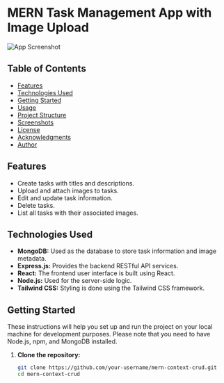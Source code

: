 # MERN Task Management App with Image Upload

![App Screenshot](./screenshot.png)

## Table of Contents
- [Features](#features)
- [Technologies Used](#technologies-used)
- [Getting Started](#getting-started)
- [Usage](#usage)
- [Project Structure](#project-structure)
- [Screenshots](#screenshots)
- [License](#license)
- [Acknowledgments](#acknowledgments)
- [Author](#author)

## Features

- Create tasks with titles and descriptions.
- Upload and attach images to tasks.
- Edit and update task information.
- Delete tasks.
- List all tasks with their associated images.

## Technologies Used

- **MongoDB:** Used as the database to store task information and image metadata.
- **Express.js:** Provides the backend RESTful API services.
- **React:** The frontend user interface is built using React.
- **Node.js:** Used for the server-side logic.
- **Tailwind CSS:** Styling is done using the Tailwind CSS framework.

## Getting Started

These instructions will help you set up and run the project on your local machine for development purposes. Please note that you need to have Node.js, npm, and MongoDB installed.

1. **Clone the repository:**

   ```bash
   git clone https://github.com/your-username/mern-context-crud.git
   cd mern-context-crud
